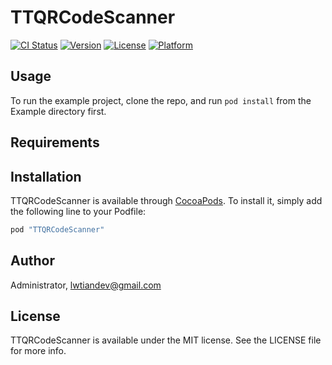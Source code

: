 # TTQRCodeScanner

[![CI Status](http://img.shields.io/travis/Administrator/TTQRCodeScanner.svg?style=flat)](https://travis-ci.org/Administrator/TTQRCodeScanner)
[![Version](https://img.shields.io/cocoapods/v/TTQRCodeScanner.svg?style=flat)](http://cocoapods.org/pods/TTQRCodeScanner)
[![License](https://img.shields.io/cocoapods/l/TTQRCodeScanner.svg?style=flat)](http://cocoapods.org/pods/TTQRCodeScanner)
[![Platform](https://img.shields.io/cocoapods/p/TTQRCodeScanner.svg?style=flat)](http://cocoapods.org/pods/TTQRCodeScanner)

## Usage

To run the example project, clone the repo, and run `pod install` from the Example directory first.

## Requirements

## Installation

TTQRCodeScanner is available through [CocoaPods](http://cocoapods.org). To install
it, simply add the following line to your Podfile:

```ruby
pod "TTQRCodeScanner"
```

## Author

Administrator, lwtiandev@gmail.com

## License

TTQRCodeScanner is available under the MIT license. See the LICENSE file for more info.
